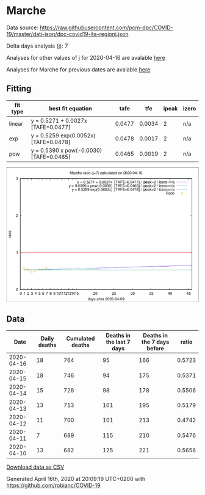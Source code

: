 # Marche

Data source: https://raw.githubusercontent.com/pcm-dpc/COVID-19/master/dati-json/dpc-covid19-ita-regioni.json

Delta days analysis (j): 7

Analyses for other values of j for 2020-04-16 are avalable [here](../2020-04-16/README.md)

Analyses for Marche for previous dates are avalable [here](../README.md)

## Fitting 
|fit type|best fit equation|tafe|tfe|ipeak|izero|
|-------|-----|--------|------|---|---|
|linear|y = 0.5271 + 0.0027x  [TAFE=0.0477]|0.0477|0.0034|2|n/a|
|exp|y = 0.5259 exp(0.0052x)  [TAFE=0.0478]|0.0478|0.0017|2|n/a|
|pow|y = 0.5390 x pow(-0.0030)  [TAFE=0.0465]|0.0465|0.0019|2|n/a|

![Plot](COVID-19_marche_j7_2020-04-16.png)

## Data
|Date|Daily deaths|Cumulated deaths|Deaths in the last 7 days|Deaths in the 7 days before|ratio|
|----|----------|-----------|-------|--------------------|-----|
|2020-04-16|18|764|95|166|0.5723|
|2020-04-15|18|746|94|175|0.5371|
|2020-04-14|15|728|98|178|0.5506|
|2020-04-13|13|713|101|195|0.5179|
|2020-04-12|11|700|101|213|0.4742|
|2020-04-11|7|689|115|210|0.5476|
|2020-04-10|13|682|125|221|0.5656|

[Download data as CSV](COVID-19_marche_j7_2020-04-16.csv)

Generated April 16th, 2020 at 20:09:19 UTC+0200 with https://github.com/robianc/COVID-19
